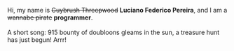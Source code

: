 Hi, my name is ~~Guybrush Threepwood~~ **Luciano Federico Pereira**, and I am a ~~wannabe pirate~~ **programmer**.<br><br>A short song: 915 bounty of doubloons gleams in the sun, a treasure hunt has just begun! Arrr!
